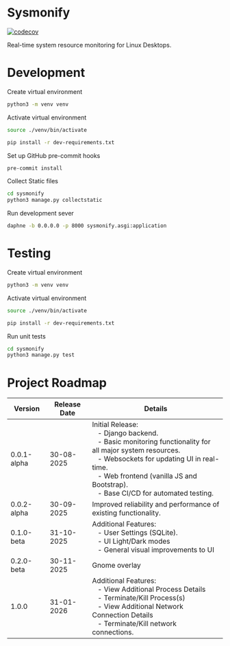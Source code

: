 # Sysmonify

[![codecov](https://codecov.io/gh/k3y5tr0k3/sysmonify/branch/master/graph/badge.svg?token=XG66mYxuXh)](https://codecov.io/gh/k3y5tr0k3/sysmonify)

Real-time system resource monitoring for Linux Desktops.

# Development

Create virtual environment

```bash
python3 -m venv venv
```

Activate virtual environment

```bash
source ./venv/bin/activate
```

```bash
pip install -r dev-requirements.txt
```

Set up GitHub pre-commit hooks

```bash
pre-commit install
```

Collect Static files

```bash
cd sysmonify
python3 manage.py collectstatic
```

Run development sever

```bash
daphne -b 0.0.0.0 -p 8000 sysmonify.asgi:application
```

# Testing

Create virtual environment

```bash
python3 -m venv venv
```

Activate virtual environment

```bash
source ./venv/bin/activate
```

```bash
pip install -r dev-requirements.txt
```

Run unit tests

```bash
cd sysmonify
python3 manage.py test
```

# Project Roadmap

| Version | Release Date | Details |
|---------|--------------|---------|
| 0.0.1-alpha | 30-08-2025 | Initial Release: <br> &nbsp;&nbsp; - Django backend. <br> &nbsp;&nbsp; - Basic monitoring functionality for all major system resources. <br> &nbsp;&nbsp; - Websockets for updating UI in real-time. <br> &nbsp;&nbsp; - Web frontend (vanilla JS and Bootstrap). <br> &nbsp;&nbsp; - Base CI/CD for automated testing.
| 0.0.2-alpha | 30-09-2025 | Improved reliability and performance of existing functionality.
| 0.1.0-beta | 31-10-2025 | Additional Features: <br> &nbsp;&nbsp; - User Settings (SQLite). <br> &nbsp;&nbsp; - UI Light/Dark modes <br> &nbsp;&nbsp; - General visual improvements to UI
| 0.2.0-beta | 30-11-2025 | Gnome overlay
| 1.0.0 | 31-01-2026 | Additional Features: <br> &nbsp;&nbsp; - View Additional Process Details <br> &nbsp;&nbsp; - Terminate/Kill Process(s) <br> &nbsp;&nbsp; - View Additional Network Connection Details <br> &nbsp;&nbsp; - Terminate/Kill network connections.
